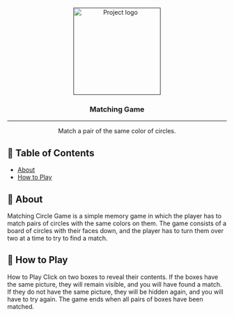 <p align="center">
  <a href="" rel="noopener">
 <img width=200px height=200px src="https://i.imgur.com/6wj0hh6.jpg" alt="Project logo"></a>
</p>

<h3 align="center">Matching Game</h3>

<div align="center"></div>

---

<p align="center"> Match a pair of the same color of circles. 
    <br> 
</p>

## 📝 Table of Contents

- [About](#about)
- [How to Play](#getting_started)

## 🧐 About <a name = "about"></a>

Matching Circle Game is a simple memory game in which the player has to match pairs of circles with the same colors on them. The game consists of a board of circles with their faces down, and the player has to turn them over two at a time to try to find a match.

## 🏁 How to Play <a name = "How to Play"></a>

How to Play
Click on two boxes to reveal their contents.
If the boxes have the same picture, they will remain visible, and you will have found a match. If they do not have the same picture, they will be hidden again, and you will have to try again.
The game ends when all pairs of boxes have been matched.
